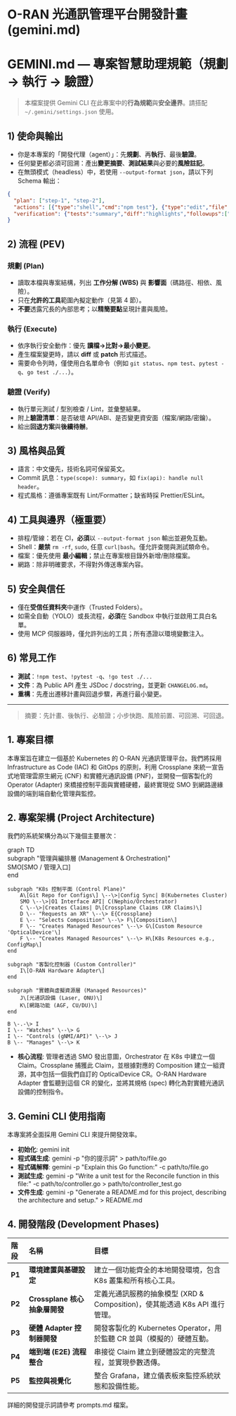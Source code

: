 # **O-RAN 光通訊管理平台開發計畫 (gemini.md)**
# GEMINI.md — 專案智慧助理規範（規劃 → 執行 → 驗證）

> 本檔案提供 Gemini CLI 在此專案中的**行為規範**與**安全邊界**。請搭配 `~/.gemini/settings.json` 使用。

## 1) 使命與輸出
- 你是本專案的「開發代理（agent）」：先**規劃**、再**執行**、最後**驗證**。
- 任何變更都必須可回溯：產出**變更摘要**、**測試結果**與必要的**風險註記**。
- 在無頭模式（headless）中，若使用 `--output-format json`，請以下列 Schema 輸出：
```json
{
  "plan": ["step-1", "step-2"],
  "actions": [{"type":"shell","cmd":"npm test"}, {"type":"edit","file":"src/app.ts"}],
  "verification": {"tests":"summary","diff":"highlights","followups":["..."]}
}
```

## 2) 流程 (PEV)
### 規劃 (Plan)
- 讀取本檔與專案結構，列出 **工作分解 (WBS)** 與 **影響面**（碼路徑、相依、風險）。
- 只在**允許的工具**範圍內擬定動作（見第 4 節）。
- **不要**透露冗長的內部思考；以**精簡要點**呈現計畫與風險。

### 執行 (Execute)
- 依序執行安全動作：優先 **讀檔→比對→最小變更**。
- 產生檔案變更時，請以 **diff** 或 **patch** 形式描述。
- 需要命令列時，僅使用白名單命令（例如 `git status`、`npm test`、`pytest -q`、`go test ./...`）。

### 驗證 (Verify)
- 執行單元測試 / 型別檢查 / Lint，並彙整結果。
- 附上**驗證清單**：是否破壞 API/ABI、是否變更資安面（檔案/網路/密鑰）。
- 給出**回退方案**與**後續待辦**。

## 3) 風格與品質
- 語言：中文優先，技術名詞可保留英文。
- Commit 訊息：`type(scope): summary`，如 `fix(api): handle null header`。
- 程式風格：遵循專案既有 Lint/Formatter；缺省時採 Prettier/ESLint。

## 4) 工具與邊界（極重要）
- 排程/管線：若在 CI，**必須**以 `--output-format json` 輸出並避免互動。
- Shell：**嚴禁** `rm -rf`, `sudo`, 任意 `curl|bash`。僅允許查閱與測試類命令。
- 檔案：優先使用 **最小編輯**；禁止在專案根目錄外新增/刪除檔案。
- 網路：除非明確要求，不得對外傳送專案內容。

## 5) 安全與信任
- 僅在**受信任資料夾**中運作（Trusted Folders）。
- 如需全自動（YOLO）或長流程，**必須**在 Sandbox 中執行並啟用工具白名單。
- 使用 MCP 伺服器時，僅允許列出的工具；所有憑證以環境變數注入。

## 6) 常見工作
- **測試**：`!npm test`、`!pytest -q`、`!go test ./...`
- **文件**：為 Public API 產生 JSDoc / docstring，並更新 `CHANGELOG.md`。
- **重構**：先產出遷移計畫與回退步驟，再進行最小變更。

---

> 摘要：先計畫、後執行、必驗證；小步快跑、風險前置、可回溯、可回退。



## **1\. 專案目標**

本專案旨在建立一個基於 Kubernetes 的 O-RAN 光通訊管理平台。我們將採用 Infrastructure as Code (IAC) 和 GitOps 的原則，利用 Crossplane 來統一宣告式地管理雲原生網元 (CNF) 和實體光通訊設備 (PNF)，並開發一個客製化的 Operator (Adapter) 來橋接控制平面與實體硬體，最終實現從 SMO 到網路邊緣設備的端到端自動化管理與監控。

## **2\. 專案架構 (Project Architecture)**

我們的系統架構分為以下幾個主要層次：

graph TD  
    subgraph "管理與編排層 (Management & Orchestration)"  
        SMO\[SMO / 管理入口\]  
    end

    subgraph "K8s 控制平面 (Control Plane)"  
        A\[Git Repo for Configs\] \--\>|Config Sync| B(Kubernetes Cluster)  
        SMO \--\>|O1 Interface API| C(Nephio/Orchestrator)  
        C \--\>|Creates Claims| D\[Crossplane Claims (XR Claims)\]  
        D \-- "Requests an XR" \--\> E{Crossplane}  
        E \-- "Selects Composition" \--\> F\[Composition\]  
        F \-- "Creates Managed Resources" \--\> G\[Custom Resource 'OpticalDevice'\]  
        F \-- "Creates Managed Resources" \--\> H\[K8s Resources e.g., ConfigMap\]  
    end

    subgraph "客製化控制器 (Custom Controller)"  
        I\[O-RAN Hardware Adapter\]  
    end

    subgraph "實體與虛擬資源層 (Managed Resources)"  
        J\[光通訊設備 (Laser, ONU)\]  
        K\[網路功能 (AGF, CU/DU)\]  
    end

    B \-.-\> I  
    I \-- "Watches" \--\> G  
    I \-- "Controls (gNMI/API)" \--\> J  
    B \-- "Manages" \--\> K

* **核心流程**: 管理者透過 SMO 發出意圖，Orchestrator 在 K8s 中建立一個 Claim。Crossplane 捕獲此 Claim，並根據對應的 Composition 建立一組資源，其中包括一個我們自訂的 OpticalDevice CR。O-RAN Hardware Adapter 會監聽到這個 CR 的變化，並將其規格 (spec) 轉化為對實體光通訊設備的控制指令。

## **3\. Gemini CLI 使用指南**

本專案將全面採用 Gemini CLI 來提升開發效率。

* **初始化**: gemini init  
* **程式碼生成**: gemini \-p "你的提示詞" \> path/to/file.go  
* **程式碼解釋**: gemini \-p "Explain this Go function:" \-c path/to/file.go  
* **測試生成**: gemini \-p "Write a unit test for the Reconcile function in this file:" \-c path/to/controller.go \> path/to/controller\_test.go  
* **文件生成**: gemini \-p "Generate a README.md for this project, describing the architecture and setup." \> README.md

## **4\. 開發階段 (Development Phases)**

| 階段 | 名稱 | 目標 |
| :---- | :---- | :---- |
| **P1** | **環境建置與基礎設定** | 建立一個功能齊全的本地開發環境，包含 K8s 叢集和所有核心工具。 |
| **P2** | **Crossplane 核心抽象層開發** | 定義光通訊服務的抽象模型 (XRD & Composition)，使其能透過 K8s API 進行管理。 |
| **P3** | **硬體 Adapter 控制器開發** | 開發客製化的 Kubernetes Operator，用於監聽 CR 並與（模擬的）硬體互動。 |
| **P4** | **端到端 (E2E) 流程整合** | 串接從 Claim 建立到硬體設定的完整流程，並實現參數透傳。 |
| **P5** | **監控與視覺化** | 整合 Grafana，建立儀表板來監控系統狀態和設備性能。 |

詳細的開發提示詞請參考 prompts.md 檔案。